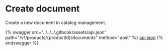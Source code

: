 # Create document

Create a new document in catalog management.

{% swagger src="../../../.gitbook/assets/api.json" path="/v1/products/{productId}/documents" method="post" %}
[api.json](../../../.gitbook/assets/api.json)
{% endswagger %}
